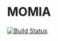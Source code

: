 # MOMIA

[![Build Status](https://travis-ci.org/lovemomia/momia.png)](https://travis-ci.org/lovemomia/momia)

